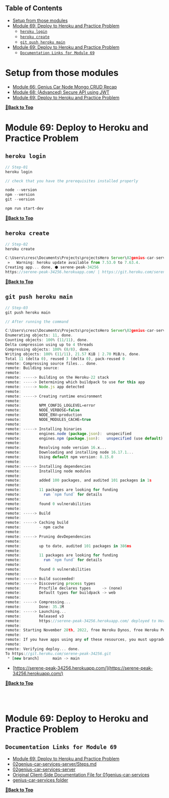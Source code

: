 Table of Contents
---

- [Setup from those modules](#setup-from-those-modules)
- [Module 69: Deploy to Heroku and Practice Problem](#module-69-deploy-to-heroku-and-practice-problem)
  - [`heroku login`](#heroku-login)
  - [`heroku create`](#heroku-create)
  - [`git push heroku main`](#git-push-heroku-main)
- [Module 69: Deploy to Heroku and Practice Problem](#module-69-deploy-to-heroku-and-practice-problem-1)
  - [`Documentation Links for Module 69`](#documentation-links-for-module-69)


# Setup from those modules

- [Module 66: Genius Car Node Mongo CRUD Recap](https://github.com/crescentpartha/projectsHero/blob/main/milestone-module/milestone10/module60-responsive-react-website-and-react-recap/00module-overview-and-react-review.md#module-66-genius-car-node-mongo-crud-recap)
- [Module 68: (Advanced) Secure API using JWT](https://github.com/crescentpartha/projectsHero/blob/main/milestone-module/milestone10/module60-responsive-react-website-and-react-recap/00module-overview-and-react-review.md#module-68-advanced-secure-api-using-jwt)
- [Module 69: Deploy to Heroku and Practice Problem](https://github.com/crescentpartha/projectsHero/blob/main/milestone-module/milestone11/module69-deploy-to-heroku-and-practice-problem/00deploy-to-heroku.md#module-69-deploy-to-heroku-and-practice-problem)

**[🔼Back to Top](#table-of-contents)**

# Module 69: Deploy to Heroku and Practice Problem

## `heroku login`

``` JavaScript
// Step-01
heroku login
```

``` JavaScript
// check that you have the prerequisites installed properly

node --version
npm --version
git --version

npm run start-dev
```

**[🔼Back to Top](#table-of-contents)**

## `heroku create`

``` JavaScript
// Step-02
heroku create
```

``` JavaScript
C:\Users\cresc\Documents\Projects\projectsHero Server\02genius-car-services-server>heroku create
 »   Warning: heroku update available from 7.53.0 to 7.63.4.
Creating app... done, ⬢ serene-peak-34256
https://serene-peak-34256.herokuapp.com/ | https://git.heroku.com/serene-peak-34256.git
```

**[🔼Back to Top](#table-of-contents)**

## `git push heroku main`

``` JavaScript
// Step-03
git push heroku main
```

``` JavaScript
// After running the command

C:\Users\cresc\Documents\Projects\projectsHero Server\02genius-car-services-server>git push heroku main
Enumerating objects: 11, done.
Counting objects: 100% (11/11), done.
Delta compression using up to 4 threads
Compressing objects: 100% (8/8), done.
Writing objects: 100% (11/11), 21.57 KiB | 2.70 MiB/s, done.
Total 11 (delta 0), reused 3 (delta 0), pack-reused 0
remote: Compressing source files... done.
remote: Building source:
remote:
remote: -----> Building on the Heroku-22 stack
remote: -----> Determining which buildpack to use for this app
remote: -----> Node.js app detected
remote:
remote: -----> Creating runtime environment
remote:
remote:        NPM_CONFIG_LOGLEVEL=error
remote:        NODE_VERBOSE=false
remote:        NODE_ENV=production
remote:        NODE_MODULES_CACHE=true
remote:
remote: -----> Installing binaries
remote:        engines.node (package.json):  unspecified
remote:        engines.npm (package.json):   unspecified (use default)
remote:
remote:        Resolving node version 16.x...
remote:        Downloading and installing node 16.17.1...
remote:        Using default npm version: 8.15.0
remote:
remote: -----> Installing dependencies
remote:        Installing node modules
remote:
remote:        added 100 packages, and audited 101 packages in 1s
remote:
remote:        11 packages are looking for funding
remote:          run `npm fund` for details
remote:
remote:        found 0 vulnerabilities
remote:
remote: -----> Build
remote:
remote: -----> Caching build
remote:        - npm cache
remote:
remote: -----> Pruning devDependencies
remote:
remote:        up to date, audited 101 packages in 386ms
remote:
remote:        11 packages are looking for funding
remote:          run `npm fund` for details
remote:
remote:        found 0 vulnerabilities
remote:
remote: -----> Build succeeded!
remote: -----> Discovering process types
remote:        Procfile declares types     -> (none)
remote:        Default types for buildpack -> web
remote:
remote: -----> Compressing...
remote:        Done: 35.1M
remote: -----> Launching...
remote:        Released v3
remote:        https://serene-peak-34256.herokuapp.com/ deployed to Heroku
remote:
remote: Starting November 28th, 2022, free Heroku Dynos, free Heroku Postgres, and free Heroku Data for Redis® will no longer be available.
remote:
remote: If you have apps using any of these resources, you must upgrade to paid plans by this date to ensure your apps continue to run and to retain your data. For students, we will announce a new program by the end of September. Learn more at https://blog.heroku.com/next-chapter
remote:
remote: Verifying deploy... done.
To https://git.heroku.com/serene-peak-34256.git
 * [new branch]      main -> main
```

- [https://serene-peak-34256.herokuapp.com/](https://serene-peak-34256.herokuapp.com/)

**[🔼Back to Top](#table-of-contents)**

<br /><br />

# Module 69: Deploy to Heroku and Practice Problem

## `Documentation Links for Module 69`

- [Module 69: Deploy to Heroku and Practice Problem](https://github.com/crescentpartha/projectsHero/blob/main/milestone-module/milestone11/module69-deploy-to-heroku-and-practice-problem/00deploy-to-heroku.md "Module 69: Documentation")
- [02genius-car-services-server/Steps.md](https://github.com/crescentpartha/02genius-car-services-server/blob/main/Steps.md "Only 69.1M Documentation for Module 69")
- [02genius-car-services-server](https://github.com/crescentpartha/02genius-car-services-server "02genius-car-services-server Repository Link (newer-version) | Deploy in Heroku")
- [Original Client-Side Documentation File for 01genius-car-services](https://github.com/crescentpartha/projectsHero/blob/main/milestone-module/milestone10/module60-responsive-react-website-and-react-recap/00module-overview-and-react-review.md#module-69-deploy-to-heroku-and-practice-problem "Module 69: Deploy to Heroku and Practice Problem - Documentation")
- [genius-car-services folder](https://github.com/crescentpartha/projectsHero/tree/main/milestone-module/milestone10/module60-responsive-react-website-and-react-recap "genius-car-services for client-side - genius-car-services-server for server-side (older-version)")

**[🔼Back to Top](#table-of-contents)**

